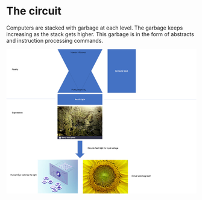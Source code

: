 # The circuit

Computers are stacked with garbage at each level. The garbage keeps increasing as the stack gets higher. This garbage is in the form of abstracts and instruction processing commands.


![](https://github.com/imvetri/artificial-intelligence/blob/master/Circuits_.png)